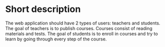 # Short description

The web application should have 2 types of users: teachers and students. The goal of teachers is to publish courses. Courses consist of reading materials and tests. The goal of students is to enroll in courses and try to learn by going through every step of the course.
